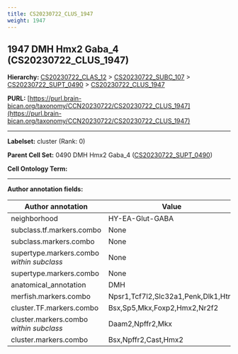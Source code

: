 ```yaml
---
title: CS20230722_CLUS_1947
weight: 1947
---
```

## 1947 DMH Hmx2 Gaba_4 (CS20230722_CLUS_1947)
<b>Hierarchy: </b>
[CS20230722_CLAS_12](../CS20230722_CLAS_12) >
[CS20230722_SUBC_107](../CS20230722_SUBC_107) >
[CS20230722_SUPT_0490](../CS20230722_SUPT_0490) >
[CS20230722_CLUS_1947](../CS20230722_CLUS_1947)

**PURL:** [https://purl.brain-bican.org/taxonomy/CCN20230722/CS20230722_CLUS_1947](https://purl.brain-bican.org/taxonomy/CCN20230722/CS20230722_CLUS_1947)

---


**Labelset:** cluster (Rank: 0)

**Parent Cell Set:** 0490 DMH Hmx2 Gaba_4 ([CS20230722_SUPT_0490](../CS20230722_SUPT_0490))



**Cell Ontology Term:** 

[MARKER GENES.]: #


---

[TRANSFERRED ANNOTATIONS.]: #


[AUTHOR ANNOTATION FIELDS.]: #


**Author annotation fields:**

| Author annotation | Value |
|-------------------|-------|
|neighborhood|HY-EA-Glut-GABA|
|subclass.tf.markers.combo|None|
|subclass.markers.combo|None|
|supertype.markers.combo _within subclass_|None|
|supertype.markers.combo|None|
|anatomical_annotation|DMH|
|merfish.markers.combo|Npsr1,Tcf7l2,Slc32a1,Penk,Dlk1,Htr7|
|cluster.TF.markers.combo|Bsx,Sp5,Mkx,Foxp2,Hmx2,Nr2f2|
|cluster.markers.combo _within subclass_|Daam2,Npffr2,Mkx|
|cluster.markers.combo|Bsx,Npffr2,Cast,Hmx2|
